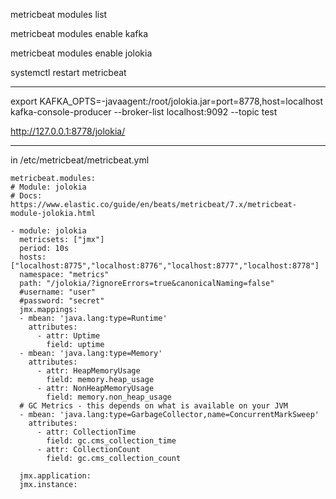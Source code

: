 metricbeat modules list

metricbeat modules enable kafka

metricbeat modules enable jolokia


systemctl restart metricbeat


----

export KAFKA_OPTS=-javaagent:/root/jolokia.jar=port=8778,host=localhost
kafka-console-producer --broker-list localhost:9092 --topic test


http://127.0.0.1:8778/jolokia/

---


in /etc/metricbeat/metricbeat.yml



```
metricbeat.modules:
# Module: jolokia
# Docs: https://www.elastic.co/guide/en/beats/metricbeat/7.x/metricbeat-module-jolokia.html

- module: jolokia
  metricsets: ["jmx"]
  period: 10s
  hosts: ["localhost:8775","localhost:8776","localhost:8777","localhost:8778"]
  namespace: "metrics"
  path: "/jolokia/?ignoreErrors=true&canonicalNaming=false"
  #username: "user"
  #password: "secret"
  jmx.mappings:
  - mbean: 'java.lang:type=Runtime'
    attributes:
      - attr: Uptime
        field: uptime
  - mbean: 'java.lang:type=Memory'
    attributes:
      - attr: HeapMemoryUsage
        field: memory.heap_usage
      - attr: NonHeapMemoryUsage
        field: memory.non_heap_usage
  # GC Metrics - this depends on what is available on your JVM
  - mbean: 'java.lang:type=GarbageCollector,name=ConcurrentMarkSweep'
    attributes:
      - attr: CollectionTime
        field: gc.cms_collection_time
      - attr: CollectionCount
        field: gc.cms_collection_count

  jmx.application:
  jmx.instance:
  
  
```
